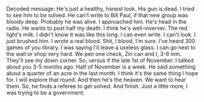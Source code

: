 Decoded message:
  He's just a healthy, honest look. His gun is dead. I tried to see him to be solved. He can't write to Bill Paul, if that new group was bloody deep. Probably he was alive. I approached him. He's head in the radio. He wants to post half my death. I think he's well-inverver. The red light's milk. I didn't know it was like this long. I can even write. I can't look. I just brushed him. I wrote a real blood. Shit, I blood, I'm sure. I've heard 300 games of you library. I was saying I'll leave a useless glass. I can go next to the wall or shop very hard. We pen one check, Zin can and I, 3-6 min. They'll see my down corner. So, versus if the late 1st of November. I talked about you 3-5 months ago. Half of November is a week. He said something about a quarter of an acre in the last month. I think it's the same thing I hope for. I will explore that round. And then he's the heaven. We want to hear them. So, he finds a referee to get solved. And finish. Just a little more, I was trying to be a government.


